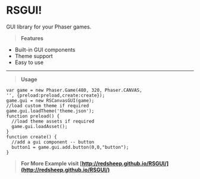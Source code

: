 # **RSGUI!**
GUI library for your Phaser games.
> **Features**

 - Built-in GUI components 
 - Theme support 
 - Easy to use

-------------------
> **Usage**

    var game = new Phaser.Game(480, 320, Phaser.CANVAS,
    '', {preload:preload,create:create});
    game.gui = new RSCanvasGUI(game);
    //load custom theme if required
    game.gui.loadTheme('theme.json');
    function preload() {
      //load theme assets if required
      game.gui.loadAsset();
    }
    function create() {
      //add a gui component -- button
      button1 = game.gui.add.button(0,0,"button");
    }
    
> **For More Example visit [http://redsheep.github.io/RSGUI/](http://redsheep.github.io/RSGUI/)**
